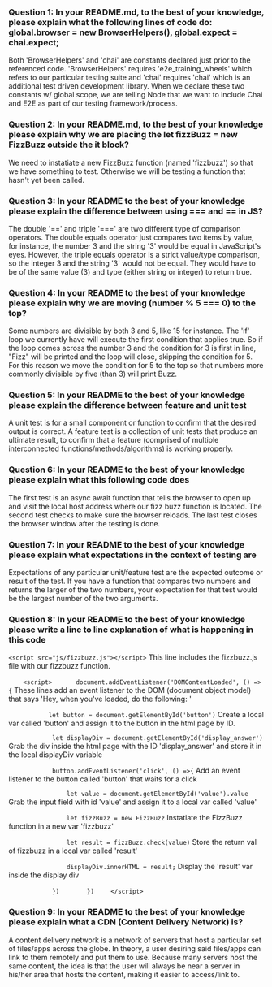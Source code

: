### Question 1: In your README.md, to the best of your knowledge, please explain what the following lines of code do: global.browser = new BrowserHelpers(), global.expect = chai.expect;

Both 'BrowserHelpers' and 'chai' are constants declared just prior to the referenced code.  'BrowserHelpers' requires 'e2e_training_wheels' which refers to our particular testing suite and 'chai' requires 'chai' which is an additional test driven development library.  When we declare these two constants w/ global scope, we are telling Node that we want to include Chai and E2E as part of our testing framework/process.

### Question 2: In your README.md, to the best of your knowledge please explain why we are placing the let fizzBuzz = new FizzBuzz outside the it block?

We need to instatiate a new FizzBuzz function (named 'fizzbuzz') so that we have something to test.  Otherwise we will be testing a function that hasn't yet been called.

### Question 3: In your README to the best of your knowledge please explain the difference between using === and == in JS?

The double '==' and triple '===' are two different type of comparison operators.  The double equals operator just compares two items by value, for instance, the number 3 and the string '3' would be equal in JavaScript's eyes.  However, the triple equals operator is a strict value/type comparison, so the integer 3 and the string '3' would not be equal.  They would have to be of the same value (3) and type (either string or integer) to return true.

### Question 4: In your README to the best of your knowledge please explain why we are moving (number % 5 === 0) to the top?

Some numbers are divisible by both 3 and 5, like 15 for instance.  The 'if' loop we currently have will execute the first condition that applies true.  So if the loop comes across the number 3 and the condition for 3 is first in line, "Fizz" will be printed and the loop will close, skipping the condition for 5.  For this reason we move the condition for 5 to the top so that numbers more commonly divisible by five (than 3) will print Buzz.

### Question 5: In your README to the best of your knowledge please explain the difference between feature and unit test

A unit test is for a small component or function to confirm that the desired output is correct.  A feature test is a collection of unit tests that produce an ultimate result, to confirm that a feature (comprised of multiple interconnected functions/methods/algorithms) is working properly.

### Question 6: In your README to the best of your knowledge please explain what this following code does

The first test is an async await function that tells the browser to open up and visit the local host address where our fizz buzz function is located.  The second test checks to make sure the browser reloads.  The last test closes the browser window after the testing is done.

### Question 7: In your README to the best of your knowledge please explain what expectations in the context of testing are

Expectations of any particular unit/feature test are the expected outcome or result of the test. If you have a function that compares two numbers and returns the larger of the two numbers, your expectation for that test would be the largest number of the two arguments.

### Question 8: In your README to the best of your knowledge please write a line to line explanation of what is happening in this code

```<script src="js/fizzbuzz.js"></script>```
This line includes the fizzbuzz.js file with our fizzbuzz function.

```    <script>```
```       document.addEventListener('DOMContentLoaded', () => { ```
These lines add an event listener to the DOM (document object model) that says 'Hey, when you've loaded, do the following: '

```            let button = document.getElementById('button') ```
Create a local var called 'button' and assign it to the button in the html page by ID.

```            let displayDiv = document.getElementById('display_answer')```
Grab the div inside the html page with the ID 'display_answer' and store it in the local displayDiv variable

```            button.addEventListener('click', () =>{```
Add an event listener to the button called 'button' that waits for a click

```                let value = document.getElementById('value').value```
Grab the input field with id 'value' and assign it to a local var called 'value'

```                let fizzBuzz = new FizzBuzz```
Instatiate the FizzBuzz function in a new var 'fizzbuzz'

```                let result = fizzBuzz.check(value)```
Store the return val of fizzbuzz in a local var called 'result'

```                displayDiv.innerHTML = result;```
Display the 'result' var inside the display div

```            })```
 ```       })```
```    </script>```

### Question 9: In your README to the best of your knowledge please explain what a CDN (Content Delivery Network) is?

A content delivery network is a network of servers that host a particular set of files/apps across the globe.  In theory, a user desiring said files/apps can link to them remotely and put them to use.  Because many servers host the same content, the idea is that the user will always be near a server in his/her area that hosts the content, making it easier to access/link to.
